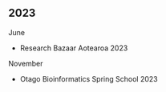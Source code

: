 ## 2023

June

- Research Bazaar Aotearoa 2023

November

- Otago Bioinformatics Spring School 2023
